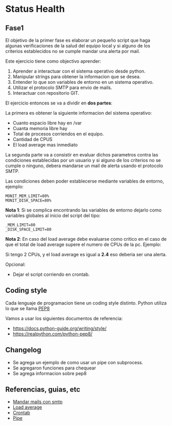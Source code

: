 # Status Health

## Fase1

El objetivo de la primer fase es elaborar un pequeño script que haga algunas verificaciones de la salud del equipo local y si alguno de los criterios establecidos no se cumple mandar una alerta por mail.

Este ejercicio tiene como objectivo aprender:

1. Aprender a interactuar con el sistema operativo desde python.
2. Manipular strings para obtener la informacion que se desea.
3. Entender lo que son variables de entorno en un sistema operativo.
4. Utilizar el protocolo SMTP para envio de mails.
5. Interactuar con repositorio GIT. 

El ejercicio entonces se va a dividir en **dos partes**:

La primera es obtener la siguiente informacion del sistema operativo:
- Cuanto espacio libre hay en /var
- Cuanta memoria libre hay
- Total de procesos corriendos en el equipo.
- Cantidad de CPUS
- El load average mas inmediato

La segunda parte va a consistir en evaluar dichos parametros contra las condiciones
establecidas por un usuario y si alguno de los criterios no se cumple o ninguno, debera
mandarse un mail de alerta usando el protocolo SMTP.

Las condiciones deben poder establecerse mediante variables de entorno, ejemplo:
```
MONIT_MEM_LIMIT=80%
MONIT_DISK_SPACE=80%
```

**Nota 1**: Si se complica encontrando las variables de entorno dejarlo como variables globales al inicio del script del tipo:

```
_MEM_LIMIT=80
_DISK_SPACE_LIMIT=80
```

**Nota 2**: En caso del load average debe evaluarse como critico en el caso de que el total de load average supere el numero de CPUs de la pc. Ejemplo:

Si tengo 2 CPUs, y el load average es igual a **2.4** eso deberia ser una alerta.

Opcional:
- Dejar el script corriendo en crontab.

## Coding style

Cada lenguaje de programacion tiene un coding style distinto.
Python utiliza lo que se llama [PEP8](https://www.python.org/dev/peps/pep-0008/)

Vamos a usar los siguientes documentos de referencia:
- https://docs.python-guide.org/writing/style/
- https://realpython.com/python-pep8/

## Changelog
- Se agrega un ejemplo de como usar un pipe con subprocess.
- Se agregaron funciones para chequear
- Se agrega informacion sobre pep8


## Referencias, guias, etc
- [Mandar mails con smtp](https://realpython.com/python-send-email/)
- [Load average](https://www.flopy.es/como-interpretar-correctamente-la-carga-de-la-cpu-load-average-en-equipos-linux/)
- [Crontab](https://en.wikipedia.org/wiki/Cron)
- [Pipe](https://security.openstack.org/guidelines/dg_avoid-shell-true.html)
